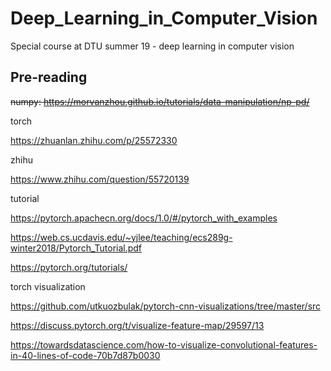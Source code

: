# Deep_Learning_in_Computer_Vision
Special course at DTU summer 19 - deep learning in computer vision

## Pre-reading
~~numpy: https://morvanzhou.github.io/tutorials/data-manipulation/np-pd/~~

torch

https://zhuanlan.zhihu.com/p/25572330

zhihu

https://www.zhihu.com/question/55720139

tutorial

https://pytorch.apachecn.org/docs/1.0/#/pytorch_with_examples

https://web.cs.ucdavis.edu/~yjlee/teaching/ecs289g-winter2018/Pytorch_Tutorial.pdf

https://pytorch.org/tutorials/

torch visualization

https://github.com/utkuozbulak/pytorch-cnn-visualizations/tree/master/src

https://discuss.pytorch.org/t/visualize-feature-map/29597/13

https://towardsdatascience.com/how-to-visualize-convolutional-features-in-40-lines-of-code-70b7d87b0030

